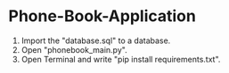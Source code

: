 # Phone-Book-Application

1. Import the "database.sql" to a database.
2. Open "phonebook_main.py".
3. Open Terminal and write "pip install requirements.txt".
